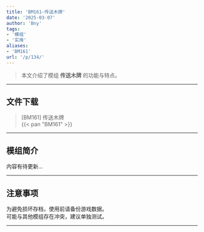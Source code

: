 ```yaml
---
title: 'BM161-传送木牌'
date: '2025-03-07'
author: 'Bny'
tags:
- '模组'
- '实用'
aliases:
- 'BM161'
url: '/p/134/'
---
```


> 本文介绍了模组 **传送木牌** 的功能与特点。

---

## 文件下载

> [BM161] 传送木牌  
{{< pan "BM161" >}}  

---

## 模组简介

>  
内容有待更新...  

---

## 注意事项

>  
为避免损坏存档，使用前请备份游戏数据。  
可能与其他模组存在冲突，建议单独测试。  

---

